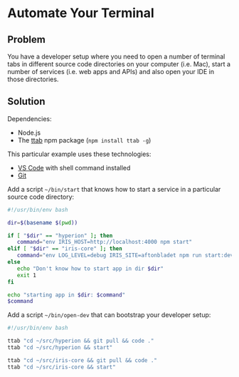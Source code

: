 # Automate Your Terminal

## Problem

You have a developer setup where you need to open a number of terminal tabs in different source code directories on your computer (i.e. Mac), start a number of services (i.e. web apps and APIs) and also open your IDE in those directories.

## Solution

Dependencies:

* Node.js
* The [ttab](https://github.com/mklement0/ttab) npm package (`npm install ttab -g`)

This particular example uses these technologies:

* [VS Code](https://code.visualstudio.com) with shell command installed
* [Git](https://git-scm.com/)

Add a script `~/bin/start` that knows how to start a service in a particular source code directory:

```sh
#!/usr/bin/env bash

dir=$(basename $(pwd))

if [ "$dir" == "hyperion" ]; then
   command="env IRIS_HOST=http://localhost:4000 npm start"
elif [ "$dir" == "iris-core" ]; then
   command="env LOG_LEVEL=debug IRIS_SITE=aftonbladet npm run start:dev:watch"
else
   echo "Don't know how to start app in dir $dir"
   exit 1
fi

echo "starting app in $dir: $command"
$command
```

Add a script `~/bin/open-dev` that can bootstrap your developer setup:

```sh
#!/usr/bin/env bash

ttab "cd ~/src/hyperion && git pull && code ."
ttab "cd ~/src/hyperion && start"

ttab "cd ~/src/iris-core && git pull && code ."
ttab "cd ~/src/iris-core && start"
```
